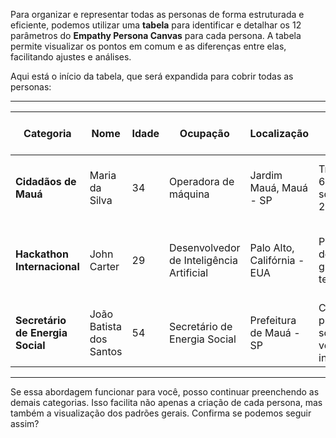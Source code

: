 Para organizar e representar todas as personas de forma estruturada e eficiente, podemos utilizar uma **tabela** para identificar e detalhar os 12 parâmetros do **Empathy Persona Canvas** para cada persona. A tabela permite visualizar os pontos em comum e as diferenças entre elas, facilitando ajustes e análises.

Aqui está o início da tabela, que será expandida para cobrir todas as personas:

---

| **Categoria**                   | **Nome**              | **Idade** | **Ocupação**                                  | **Localização**                  | **Cenário Atual**                          | **Objetivos Primários**                     | **Indicadores de Sucesso**          | **Medos e Frustrações**                                    | **Desejos e Ambições**                                   | **Comportamento e Tomadas de Decisão**                | **Emoções e Perspectivas**                                | **Interações e Relacionamentos**                         | **Pontos de Dor**                                         | **Prazeres e Motivadores**                                 | **Influências e Tabus**                                    | **Jornada do Usuário** |
|---------------------------------|-----------------------|-----------|-----------------------------------------------|----------------------------------|-------------------------------------------|------------------------------------------------|-----------------------------------|----------------------------------------------------------|---------------------------------------------------------|---------------------------------------------------------|----------------------------------------------------------|---------------------------------------------------------|----------------------------------------------------------|----------------------------------------------------------|----------------------------------------------------------|------------------------|
| **Cidadãos de Mauá**            | Maria da Silva        | 34        | Operadora de máquina                         | Jardim Mauá, Mauá - SP          | Trabalha 6x1; mãe solo com 2 filhos.       | Melhorar qualidade de vida e educação para filhos. | Renda maior; menos deslocamento.    | Transporte público ineficiente; medo de desemprego.       | Estabilidade financeira e mais tempo com filhos.       | Busca serviços confiáveis e econômicos.                | Esperança; frustração com desigualdade.                  | Influência de familiares e amigos do bairro.            | Salário insuficiente para cobrir custos.                 | Promoções; ver os filhos felizes.                        | Influências culturais locais; tabu de "receber ajuda".   | Luta diária → Otimismo com melhorias → Alívio.          |
| **Hackathon Internacional**     | John Carter           | 29        | Desenvolvedor de Inteligência Artificial     | Palo Alto, Califórnia - EUA     | Participa de eventos globais de tecnologia. | Criar soluções tecnológicas sustentáveis.       | Ideias implementadas no mercado.  | Barreiras culturais; falta de adoção das ideias.          | Reconhecimento profissional e ampliação de redes.       | Focado em resultados práticos e networking.             | Ambicioso; confiante no impacto de tecnologia.           | Colegas de profissão e redes internacionais.            | Dificuldades em adaptar projetos a culturas locais.      | Sucesso pessoal e impacto positivo com suas ideias.     | Influência de avanços tecnológicos e expectativas locais.| Entusiasmo inicial → Desafios culturais → Adaptação.     |
| **Secretário de Energia Social**| João Batista dos Santos| 54       | Secretário de Energia Social                | Prefeitura de Mauá - SP          | Coordena projetos sociais voltados à inclusão.| Expandir projetos e melhorar impacto no CRAS.   | Crescimento no alcance e nas métricas sociais. | Falta de orçamento e engajamento público.                 | Tornar Mauá referência em economia solidária.           | Tomada de decisão baseada em dados e impacto real.      | Orgulhoso dos avanços; frustrado com recursos limitados. | Rede de parceiros e organizações locais.               | Baixo orçamento para iniciativas.                        | Conquistas comunitárias; crescimento sustentável.        | Influência de políticas públicas e demandas sociais.    | Avaliação de projetos → Implementação → Melhoria contínua.|

---

Se essa abordagem funcionar para você, posso continuar preenchendo as demais categorias. Isso facilita não apenas a criação de cada persona, mas também a visualização dos padrões gerais. Confirma se podemos seguir assim?
